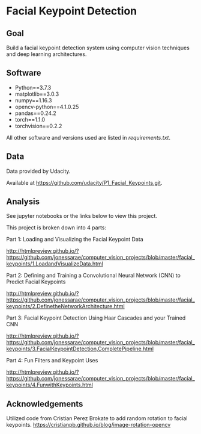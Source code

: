# Facial Keypoint Detection

## Goal

Build a facial keypoint detection system using computer vision techniques and deep learning architectures.

[//]: # (Image References)

[image]: ./images/key_pts_example.png "Facial Keypoint Detection"

## Software

* Python==3.7.3
* matplotlib==3.0.3
* numpy==1.16.3
* opencv-python==4.1.0.25
* pandas==0.24.2
* torch==1.1.0
* torchvision==0.2.2

All other software and versions used are listed in *requirements.txt*. 

## Data

Data provided by Udacity. 

Available at https://github.com/udacity/P1_Facial_Keypoints.git.

## Analysis

See jupyter notebooks or the links below to view this project. 

This project is broken down into 4 parts:

Part 1: Loading and Visualizing the Facial Keypoint Data

http://htmlpreview.github.io/?https://github.com/jonessarae/computer_vision_projects/blob/master/facial_keypoints/1.LoadandVisualizeData.html

Part 2: Defining and Training a Convolutional Neural Network (CNN) to Predict Facial Keypoints

http://htmlpreview.github.io/?https://github.com/jonessarae/computer_vision_projects/blob/master/facial_keypoints/2.DefinetheNetworkArchitecture.html

Part 3: Facial Keypoint Detection Using Haar Cascades and your Trained CNN

http://htmlpreview.github.io/?https://github.com/jonessarae/computer_vision_projects/blob/master/facial_keypoints/3.FacialKeypointDetection,CompletePipeline.html

Part 4: Fun Filters and Keypoint Uses

http://htmlpreview.github.io/?https://github.com/jonessarae/computer_vision_projects/blob/master/facial_keypoints/4.FunwithKeypoints.html

## Acknowledgements

Utilized code from Cristian Perez Brokate to add random rotation to facial keypoints.
https://cristianpb.github.io/blog/image-rotation-opencv
